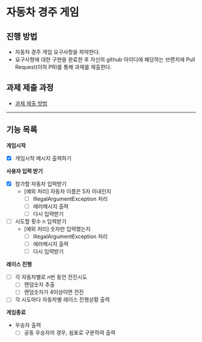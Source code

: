 # 자동차 경주 게임
## 진행 방법
* 자동차 경주 게임 요구사항을 파악한다.
* 요구사항에 대한 구현을 완료한 후 자신의 github 아이디에 해당하는 브랜치에 Pull Request(이하 PR)를 통해 과제를 제출한다.

## 과제 제출 과정
* [과제 제출 방법](https://github.com/next-step/nextstep-docs/tree/master/precourse)

---
## 기능 목록

**게임시작**
- [X]  게임시작 메시지 출력하기

**사용자 입력 받기**
- [X]  참가할 자동차 입력받기
    - [예외 처리] 자동차 이름은 5자 이내인지
        - [ ]  IllegalArgumentException 처리
        - [ ]  에러메시지 출력
        - [ ]  다시 입력받기
- [ ]  시도할 횟수 n 입력받기
    - [예외 처리] 숫자만 입력했는지
        - [ ]  IllegalArgumentException 처리
        - [ ]  에러메시지 출력
        - [ ]  다시 입력받기

**레이스 진행**
- [ ]  각 자동차별로 n번 동안 전진시도
    - [ ]  랜덤숫자 추출
    - [ ]  랜덤숫자가 4이상이면 전진
- [ ]  각 시도마다 자동차별 레이스 진행상황 출력

**게임종료**
- 우승자 출력
    - [ ]  공동 우승자의 경우, 쉼표로 구분하여 출력
